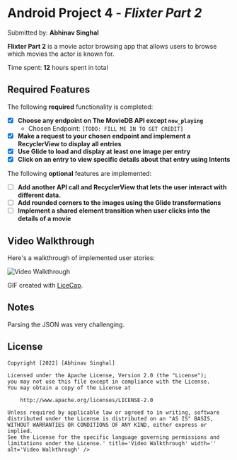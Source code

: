 # Android Project 4 - *Flixter Part 2*

Submitted by: **Abhinav Singhal**

**Flixter Part 2** is a movie actor browsing app that allows users to browse which movies the actor is known for. 

Time spent: **12** hours spent in total

## Required Features

The following **required** functionality is completed:

- [x] **Choose any endpoint on The MovieDB API except `now_playing`**
  - Chosen Endpoint: `[TODO: FILL ME IN TO GET CREDIT]`
- [x] **Make a request to your chosen endpoint and implement a RecyclerView to display all entries**
- [x] **Use Glide to load and display at least one image per entry**
- [x] **Click on an entry to view specific details about that entry using Intents**

The following **optional** features are implemented:

- [ ] **Add another API call and RecyclerView that lets the user interact with different data.** 
- [ ] **Add rounded corners to the images using the Glide transformations**
- [ ] **Implement a shared element transition when user clicks into the details of a movie**

## Video Walkthrough

Here's a walkthrough of implemented user stories:

<img src='https://i.imgur.com/FyLQqtJ.gif' title='Video Walkthrough' width='' alt='Video Walkthrough' />

<!-- Replace this with whatever GIF tool you used! -->
GIF created with [LiceCap](http://www.cockos.com/licecap/).
<!-- Recommended tools:
[Kap](https://getkap.co/) for macOS
[ScreenToGif](https://www.screentogif.com/) for Windows
[peek](https://github.com/phw/peek) for Linux. -->

## Notes

Parsing the JSON was very challenging. 

## License

    Copyright [2022] [Abhinav Singhal]

    Licensed under the Apache License, Version 2.0 (the "License");
    you may not use this file except in compliance with the License.
    You may obtain a copy of the License at

        http://www.apache.org/licenses/LICENSE-2.0

    Unless required by applicable law or agreed to in writing, software
    distributed under the License is distributed on an "AS IS" BASIS,
    WITHOUT WARRANTIES OR CONDITIONS OF ANY KIND, either express or implied.
    See the License for the specific language governing permissions and
    limitations under the License.' title='Video Walkthrough' width='' alt='Video Walkthrough' />
